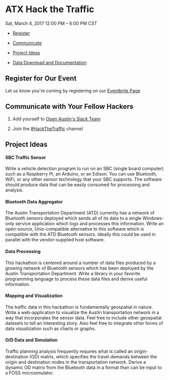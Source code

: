 # ATX Hack the Traffic
Sat, March 4, 2017
12:00 PM – 6:00 PM CST

- [Register](#register-for-our-event)

- [Communicate](#communicate-with-your-fellow-hackers)

- [Project Ideas](#project-ideas)

- [Data Download and Documentation](https://github.com/cityofaustin/hack-the-traffic/tree/master/docs)

## Register for Our Event
Let us know you're coming by registering on our [Eventbrite Page](https://www.eventbrite.com/e/atx-hack-the-traffic-registration-31722953207?)

## Communicate with Your Fellow Hackers

1. Add yourself to [Open Austin's Slack Team](http://slack.open-austin.org)

2. Join the [#HackTheTraffic](https://open-austin.slack.com/messages/hackthetraffic/) channel

## Project Ideas

#### SBC Traffic Sensor

Write a vehicle detection program to run on an SBC (single board computer) such as a Raspberry Pi, an Arduino, or an Edison. You can use Bluetooth, WiFi, or any other sensor technology that your SBC supports. The software should produce data that can be easily consumed for processing and analysis.


#### Bluetooth Data Aggregator

The Austin Transportation Department (ATD) currently has a network of Bluetooth sensors deployed which sends all of its data to a single Windows-only service application which logs and processes this information. Write an open-source, Unix-compatible alternative to this software which is compatible with the ATD Bluetooth sensors. Ideally this could be used in parallel with the vendor-supplied host software.


#### Data Processing

This hackathon is centered around a number of data files produced by a growing network of Bluetooth sensors which has been deployed by the Austin Transportation Department. Write a library in your favorite programming language to process these data files and derive useful information.


#### Mapping and Visualization

The traffic data in this hackathon is fundamentally geospatial in nature. Write a web-application to visualize the Austin transportation network in a way that incorporates the sensor data. Feel free to include other geospatial datasets to tell an interesting story. Also feel free to integrate other forms of data visualization such as charts or graphs.


#### O/D Data and Simulation

Traffic planning analysis frequently requires what is called an origin-destination (OD) matrix, which specifies the travel demands between the origin and destination nodes in the transportation network. Derive a dynamic OD matrix from the Bluetooth data in a format than can be input to a FOSS microsimulator.
